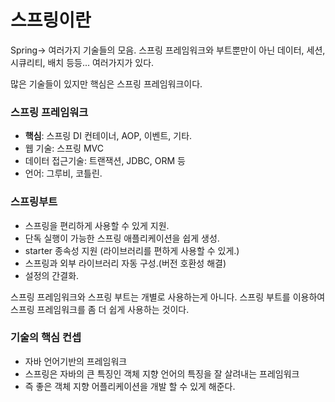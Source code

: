 # 스프링이란

Spring-> 여러가지 기술들의 모음. 스프링 프레임워크와 부트뿐만이 아닌 데이터, 세션,
시큐리티, 배치 등등... 여러가지가 있다.

많은 기술들이 있지만 핵심은 스프링 프레임워크이다.

### 스프링 프레임워크
- **핵심**: 스프링 DI 컨테이너, AOP, 이벤트, 기타.
- 웹 기술: 스프링 MVC
- 데이터 접근기술: 트랜잭션, JDBC, ORM 등
- 언어: 그루비, 코틀린.

### 스프링부트
* 스프링을 편리하게 사용할 수 있게 지원.
* 단독 실행이 가능한 스프링 애플리케이션을 쉽게 생성.
* starter 종속성 지원 (라이브러리를 편하게 사용할 수 있게.)
* 스프링과 외부 라이브러리 자동 구성.(버전 호환성 해결)
* 설정의 간결화.

스프링 프레임워크와 스프링 부트는 개별로 사용하는게 아니다. 스프링 부트를 이용하여
스프링 프레임워크를 좀 더 쉽게 사용하는 것이다.

### 기술의 핵심 컨셉
* 자바 언어기반의 프레임워크
* 스프링은 자바의 큰 특징인 객체 지향 언어의 특징을 잘 살려내는 프레임워크
* 즉 좋은 객체 지향 어플리케이션을 개발 할 수 있게 해준다.